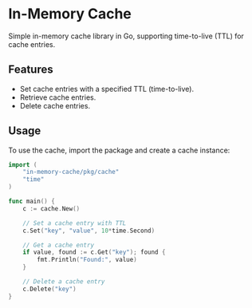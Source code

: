 # In-Memory Cache

Simple in-memory cache library in Go, supporting time-to-live (TTL) for cache entries.

## Features

- Set cache entries with a specified TTL (time-to-live).
- Retrieve cache entries.
- Delete cache entries.

## Usage

To use the cache, import the package and create a cache instance:

```go
import (
    "in-memory-cache/pkg/cache"
    "time"
)

func main() {
    c := cache.New()

    // Set a cache entry with TTL
    c.Set("key", "value", 10*time.Second)

    // Get a cache entry
    if value, found := c.Get("key"); found {
        fmt.Println("Found:", value)
    }

    // Delete a cache entry
    c.Delete("key")
}
